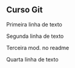 Curso Git
---------

Primeira linha de texto

Segunda linha de texto

Terceira mod. no readme

Quarta linha de texto
